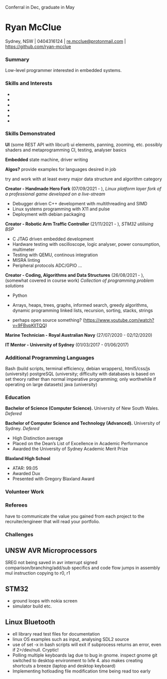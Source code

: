 <!-- SPDX-License-Identifier: zlib-acknowledgement -->

Conferral in Dec, graduate in May

# Ryan McClue
Sydney, NSW | 0404316124 | re.mcclue@protonmail.com | https://github.com/ryan-mcclue

### Summary
Low-level programmer interested in embedded systems.

<!-- TODO(Ryan): Mention specific technologies as appropriate to job application -->
### Skills and Interests
* 
*
*
*
*
*

<!-- TODO(Ryan): Mention specific technologies as appropriate to job application -->
### Skills Demonstrated 
**UI** (some REST API with libcurl)
ui elements, panning, zooming, etc.
possibly shaders and metaprogramming
CI, testing, analyser basics

**Embedded**
state machine, driver writing

**Algos?** 
provide examples for languages desired in job

try and work with at least every major data structure and algorithm category

**Creator - Handmade Hero Fork** (07/09/2021 - ), 
*Linux platform layer fork of a professional game developed on a live-stream*
* Debugger driven C++ development with multithreading and SIMD
* Linux systems programming with X11 and pulse 
* Deployment with debian packaging

**Creator - Robotic Arm Traffic Controller** (21/11/2021 - ),
*STM32 utilising BSP*
* C JTAG driven embedded development
* Hardware testing with oscilloscope, logic analyser, power consumption, multimeter 
* Testing with QEMU, continous integration
* MISRA linting
* Peripheral protocols ADC/GPIO ...

**Creator - Coding, Algorithms and Data Structures** (26/08/2021 - ), 
(somewhat covered in course work)
*Collection of programming problem solutions*
* Python
* Arrays, heaps, trees, graphs, informed search, greedy algorithms, dynamic programming
linked lists, recursion, sorting, stacks, strings

* perhaps open source something? 
(https://www.youtube.com/watch?v=9FBvpKllTQQ)

**Marine Technician - Royal Australian Navy** (27/07/2020 - 02/12/2020)

**IT Mentor - University of Sydney** (01/03/2017 - 01/06/2017)

### Additional Programming Languages
Bash (build scripts, terminal efficiency, debian wrappers),
html5/css/js (university)
postgreSQL (university; difficulty with databases is based on set theory rather than normal imperative programming; only worthwhile if operating on large datasets)
java (university)

### Education
**Bachelor of Science (Computer Science).** University of New South Wales. *Defered*

**Bachelor of Computer Science and Technology (Advanced).** University of Sydney. *Defered*
- High Distinction average
- Placed on the Dean’s List of Excellence in Academic Performance
- Awarded the University of Sydney Academic Merit Prize

**Blaxland High School**
- ATAR: 99.05
- Awarded Dux
- Presented with Gregory Blaxland Award

### Volunteer Work

### Referees

have to communicate the value you gained from each project to the recruiter/engineer that will read your portfolio.

### Challenges
## UNSW AVR Microprocessors
SREG not being saved in avr interrupt
signed comparison/branching/add/sub specifics and code flow jumps in assembly
mul instruction copying to r0, r1

## STM32
* ground loops with nokia screen
* simulator build etc.

## Linux Bluetooth 
* ell library read test files for documentation
* linux OS examples such as input, analysing SDL2 source
* use of set -x in bash scripts will exit if subprocess returns an error, even if 2>/dev/null. Cryptic!
* Polling multiple keyboards lag due to bug in gnome. inspect gnome git
  switched to desktop environment to lxfe 4. also makes creating shortcuts a breeze (laptop and desktop keyboard)
* Implementing hotloading file modification time being read too early
